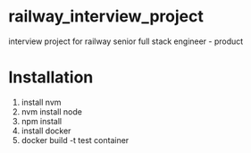 # railway_interview_project
interview project for railway senior full stack engineer - product

# Installation
1. install nvm
2. nvm install node
3. npm install
4. install docker
5. docker build -t test container